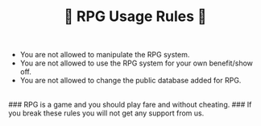 <h1 align="center">🎀 RPG Usage Rules 🎀
</h1>

<br>

- You are not allowed to manipulate the RPG system.
- You are not allowed to use the RPG system for your own benefit/show off.
- You are not allowed to change the public database added for RPG.

<br>
### RPG is a game and you should play fare and without cheating.
### If you break these rules you will not get any support from us.
